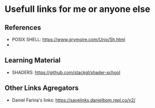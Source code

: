 # Usefull links for me or anyone else

## References
* POSIX SHELL: https://www.grymoire.com/Unix/Sh.html
* 
## Learning Material
* SHADERS: https://github.com/stackgl/shader-school

## Other Links Agregators
* Daniel Farina's links: https://savelinks.danielbom.repl.co/v2/
